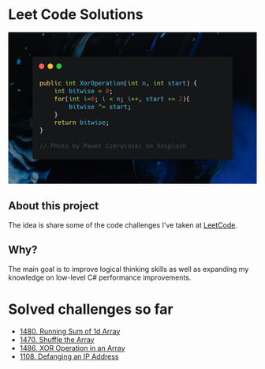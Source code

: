 # Leet Code Solutions
![Preview-Screens](./assets/carbon.png)

## About this project
The idea is share some of the code challenges I've taken at [LeetCode](https://leetcode.com/). 

## Why?

The main goal is to improve logical thinking skills as well as expanding my knowledge on low-level C# performance improvements.

# Solved challenges so far
- [1480. Running Sum of 1d Array](https://leetcode.com/problems/running-sum-of-1d-array/)
- [1470. Shuffle the Array](https://leetcode.com/problems/shuffle-the-array/)
- [1486. XOR Operation in an Array](https://leetcode.com/problems/xor-operation-in-an-array/)
- [1108. Defanging an IP Address](https://leetcode.com/problems/defanging-an-ip-address/)